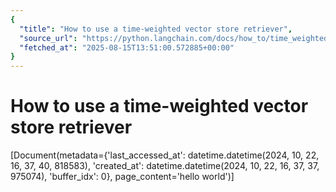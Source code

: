 ```yaml
---
{
  "title": "How to use a time-weighted vector store retriever",
  "source_url": "https://python.langchain.com/docs/how_to/time_weighted_vectorstore/",
  "fetched_at": "2025-08-15T13:51:00.572885+00:00"
}
---
```


# How to use a time-weighted vector store retriever

[Document(metadata={'last_accessed_at': datetime.datetime(2024, 10, 22, 16, 37, 40, 818583), 'created_at': datetime.datetime(2024, 10, 22, 16, 37, 37, 975074), 'buffer_idx': 0}, page_content='hello world')]
